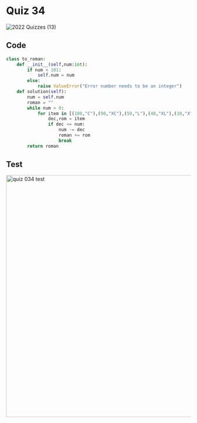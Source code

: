 # Quiz 34

![2022  Quizzes (13)](https://user-images.githubusercontent.com/112055062/216628877-5134b990-e853-48ba-8b6a-4f72288b0e85.jpg)

## Code
```.py
class to_roman:
    def __init__(self,num:int):
        if num < 101:
            self.num = num
        else:
            raise ValueError("Error number needs to be an integer")
    def solution(self):
        num = self.num
        roman = ""
        while num > 0:
            for item in [(100,"C"),(90,"XC"),(50,"L"),(40,"XL"),(10,"X"),(9,"IX"),(5,"V"),(4,"IV"),(1,"I")]:
                dec,rom = item
                if dec <= num:
                    num -= dec
                    roman += rom
                    break
        return roman
  ```
  ## Test
  
  <img width="661" alt="quiz 034 test" src="https://user-images.githubusercontent.com/112055062/216629849-b499955c-898b-4a19-bbdc-0a8681f485d8.png">
